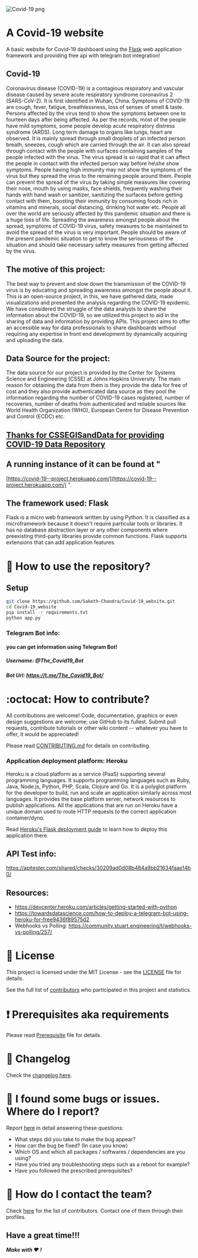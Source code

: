 ![Covid-19 png](https://www.leaders-in-law.com/wp-content/uploads/2020/03/COVID-19.png)

# A Covid-19 website
A basic website for Covid-19 dashboard using the [Flask](http://flask.pocoo.org/) web application framework and providing free api with telegram bot integration!
## Covid-19 
Coronavirus disease (COVID-19) is a contagious respiratory and vascular disease caused by
severe acute respiratory syndrome coronavirus 2 (SARS-CoV-2). It is first identified in Wuhan,
China. Symptoms of COVID-19 are cough, fever, fatigue, breathlessness, loss of senses of smell
& taste. Persons affected by the virus tend to show the symptoms between one to fourteen days
after being affected. As per the records, most of the people have mild symptoms, some people
develop acute respiratory distress syndrome (ARDS). Long term damage to organs like lungs,
heart are observed. It is mainly spread through small droplets of an infected person breath,
sneezes, cough which are carried through the air. It can also spread through contact with the
people with surfaces containing samples of the people infected with the virus. The virus spread is
so rapid that it can affect the people in contact with the infected person way before he\she show
symptoms. People having high immunity may not show the symptoms of the virus but they
spread the virus to the remaining people around them.
People can prevent the spread of the virus by taking simple measures like covering their nose,
mouth by using masks, face shields, frequently washing their hands with hand wash or sanitizer,
sanitizing the surfaces before getting contact with them, boosting their immunity by consuming
foods rich in vitamins and minerals, social distancing, drinking hot water etc. People all over the
world are seriously affected by this pandemic situation and there is a huge loss of life. Spreading
the awareness amongst people about the spread, symptoms of COVID-19 virus, safety measures
to be maintained to avoid the spread of the virus is very important. People should be aware of the
present pandemic situation to get to know the seriousness of the situation and should take
necessary safety measures from getting affected by the virus.


## The motive of this project:
The best way to prevent and slow down the transmission of the COVID-19 virus is by educating
and spreading awareness amongst the people about it. This is an open-source project, in this, we
have gathered data, made visualizations and presented the analysis regarding the COVID-19
epidemic. We have considered the struggle of the data analysts to share the information about the
COVID-19, so we utilized this project to aid in the sharing of data and information by providing
APIs. This project aims to offer an accessible way for data professionals to share dashboards
without requiring any expertise in front end development by dynamically acquiring and
uploading the data.

## Data Source for the project:
The data source for our project is provided by the Center for Systems Science and Engineering
(CSSE) at Johns Hopkins University. The main reason for obtaining the data from them is they
provide the data for free of cost and they also provide authenticated data source as they pool the
information regarding the number of COVID-19 cases registered, number of recoveries, number
of deaths from authenticated and reliable sources like World Health Organization (WHO),
European Centre for Disease Prevention and Control (ECDC) etc. 
## [Thanks for CSSEGISandData for providing COVID-19 Data Repository](https://github.com/CSSEGISandData/COVID-19)

## A running instance of it can be found at " 
[https://covid-19--project.herokuapp.com/](https://covid-19--project.herokuapp.com/) ".


## The framework used: Flask
Flask is a micro web framework written by using Python. It is classified as a microframework
because it doesn't require particular tools or libraries. It has no database abstraction layer or any
other components where preexisting third-party libraries provide common functions. Flask
supports extensions that can add application features. 

# :book: How to use the repository?
## Setup
```bash
git clone https://github.com/Saketh-Chandra/Covid-19_website.git
cd Covid-19_website
pip install -r requirements.txt
python app.py
```
### Telegram Bot info:
#### you can get information using Telegram Bot!
##### Username: @The_Covid19_Bot
##### Bot Url: https://t.me/The_Covid19_Bot/

# :octocat: How to contribute?

All contributions are welcome! Code, documentation, graphics or even design suggestions are welcome; use GitHub to its fullest. Submit pull requests, contribute tutorials or other wiki content -- whatever you have to offer, it would be appreciated!

Please read [CONTRIBUTING.md](CONTRIBUTING.md) for details on contributing.


### Application deployment platform: Heroku
Heroku is a cloud platform as a service (PaaS) supporting several programming languages. It
supports programming languages such as Ruby, Java, Node.js, Python, PHP, Scala, Clojure and
Go. It is a polyglot platform for the developer to build, run and scale an application similarly
across most languages. It provides the base platform server, network resources to publish
applications. All the applications that are run on Heroku have a unique domain used to route
HTTP requests to the correct application container/dyno.

Read [Heroku's Flask deployment guide](https://devcenter.heroku.com/articles/getting-started-with-python-o#deploy-your-application-to-heroku) to learn how to deploy this application there.


## API Test info:
https://apitester.com/shared/checks/30209ad0d08b484a9bb21634faae14b0/

## Resources:
* https://devcenter.heroku.com/articles/getting-started-with-python
* https://towardsdatascience.com/how-to-deploy-a-telegram-bot-using-heroku-for-free9436f89575d2
* Webhooks vs Polling: https://community.stuart.engineering/t/webhooks-vs-polling/257/

# :scroll: License

This project is licensed under the MIT License - see the [LICENSE](LICENSE) file for details.


See the full list of [contributors](https://github.com/Saketh-Chandra/flask_basic/graphs/contributors) who participated in this project and statistics.

# :heavy_exclamation_mark: Prerequisites aka requirements

Please read [Prerequisite](Prerequisite.md) file for details.

# :scroll: Changelog

Check the [changelog here](https://github.com/Saketh-Chandra/Covid-19_website/commits/master).

# :scroll: I found some bugs or issues. Where do I report?

Report [here](https://github.com/Saketh-Chandra/Covid-19_website/issues/new) in detail answering these questions:

* What steps did you take to make the bug appear?
* How can the bug be fixed? (In case you know)
* Which OS and which all packages / softwares / dependencies are you using?
* Have you tried any troubleshooting steps such as a reboot for example?
* Have you followed the prescribed prerequisites?

# :scroll: How do I contact the team?

Check [here](https://github.com/Saketh-Chandra/Covid-19_website/graphs/contributors) for the list of contributors. Contact one of them through their profiles.

## Have a great time!!!
__*Make with ❤ !*__
